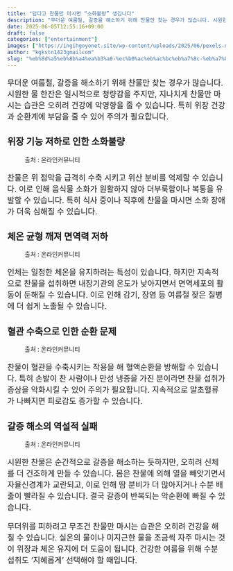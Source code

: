 ```yaml
---
title: "덥다고 찬물만 마시면 “소화불량” 생깁니다"
description: "무더운 여름철, 갈증을 해소하기 위해 찬물만 찾는 경우가 많습니다. 시원한 물 한잔은 일시적으로 청량감을 주지만, 지나치게 찬물만 마시는 습관은 오히려 건강에 악영향을 줄 수 있습니다. 특히 위장 건강과 순환계에 부담을 줄 수 있어 주의가 필요합니다."
date: 2025-06-05T12:55:16+09:00
draft: false
categories: ["entertainment"]
images: ["https://ingihgoyonet.site/wp-content/uploads/2025/06/pexels-nguyendesigner-31706058-1024x1024.jpg", "https://ingihgoyonet.site/wp-content/uploads/2025/06/pexels-cottonbro-6542682-1024x683.jpg", "https://ingihgoyonet.site/wp-content/uploads/2025/06/pexels-karolina-grabowska-4491435-1-1024x683.jpg", "https://ingihgoyonet.site/wp-content/uploads/2025/06/pexels-ketut-subiyanto-4719939-683x1024.jpg"]
author: "kgkstn1423gmailcom"
slug: "%eb%8d%a5%eb%8b%a4%ea%b3%a0-%ec%b0%ac%eb%ac%bc%eb%a7%8c-%eb%a7%88%ec%8b%9c%eb%a9%b4-%ec%86%8c%ed%99%94%eb%b6%88%eb%9f%89-%ec%83%9d%ea%b9%81%eb%8b%88%eb%8b%a4"
---
```


<p style="font-size:18px">무더운 여름철, 갈증을 해소하기 위해 찬물만 찾는 경우가 많습니다. 시원한 물 한잔은 일시적으로 청량감을 주지만, 지나치게 찬물만 마시는 습관은 오히려 건강에 악영향을 줄 수 있습니다. 특히 위장 건강과 순환계에 부담을 줄 수 있어 주의가 필요합니다.</p> <h2 >위장 기능 저하로 인한 소화불량</h2> <figure ><img src="https://ingihgoyonet.site/wp-content/uploads/2025/06/pexels-nguyendesigner-31706058-1024x1024.jpg" alt="" style="aspect-ratio:16/9;object-fit:cover"/><figcaption >출처 : 온라인커뮤니티</figcaption></figure> <p style="font-size:18px">찬물은 위 점막을 급격히 수축 시키고 위산 분비를 억제할 수 있습니다. 이로 인해 음식물 소화가 원활하지 않아 더부룩함이나 복통을 유발할 수 있습니다. 특히 식사 중이나 직후에 찬물을 마시면 소화 장애가 더욱 심해질 수 있습니다.</p> <h2 >체온 균형 깨져 면역력 저하</h2> <figure ><img src="https://ingihgoyonet.site/wp-content/uploads/2025/06/pexels-cottonbro-6542682-1024x683.jpg" alt="" style="aspect-ratio:16/9;object-fit:cover"/><figcaption >출처 : 온라인커뮤니티</figcaption></figure> <p style="font-size:18px">인체는 일정한 체온을 유지하려는 특성이 있습니다. 하지만 지속적으로 찬물을 섭취하면 내장기관의 온도가 낮아지면서 면역세포의 활동이 둔해질 수 있습니다. 이로 인해 감기, 장염 등 여름철 잦은 질병에 더 쉽게 노출될 수 있습니다.</p> <h2 >혈관 수축으로 인한 순환 문제</h2> <figure ><img src="https://ingihgoyonet.site/wp-content/uploads/2025/06/pexels-karolina-grabowska-4491435-1-1024x683.jpg" alt="" style="aspect-ratio:16/9;object-fit:cover"/><figcaption >출처 : 온라인커뮤니티</figcaption></figure> <p style="font-size:18px">찬물이 혈관을 수축시키는 작용을 해 혈액순환을 방해할 수 있습니다. 특히 손발이 찬 사람이나 만성 냉증을 가진 분이라면 찬물 섭취가 증상을 악화시킬 수 있어 주의가 필요합니다. 지속적으로 말초혈류가 나빠지면 피로감도 증가할 수 있습니다.</p> <h2 >갈증 해소의 역설적 실패</h2> <figure ><img src="https://ingihgoyonet.site/wp-content/uploads/2025/06/pexels-ketut-subiyanto-4719939-683x1024.jpg" alt="" style="aspect-ratio:16/9;object-fit:cover"/><figcaption >출처 : 온라인커뮤니티</figcaption></figure> <p style="font-size:18px">시원한 찬물은 순간적으로 갈증을 해소하는 듯하지만, 오히려 신체를 더 건조하게 만들 수 있습니다. 몸은 찬물에 의해 열을 빼앗기면서 자율신경계가 교란되고, 이로 인해 땀 분비가 더 많아지거나 수분 배출이 빨라질 수 있습니다. 결국 갈증이 반복되는 악순환에 빠질 수 있습니다.</p> <p style="font-size:18px">무더위를 피하려고 무조건 찬물만 마시는 습관은 오히려 건강을 해칠 수 있습니다. 실온의 물이나 미지근한 물을 조금씩 자주 마시는 것이 위장과 체온 유지에 더 도움이 됩니다. 건강한 여름을 위해 수분 섭취도 ‘지혜롭게’ 선택해야 할 때입니다.</p>